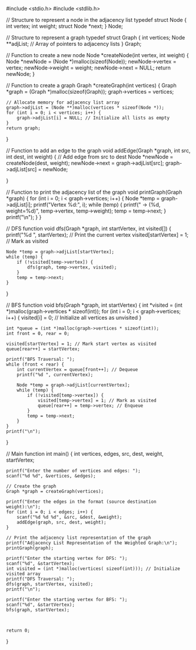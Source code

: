 #include <stdio.h>
#include <stdlib.h>

// Structure to represent a node in the adjacency list
typedef struct Node {
    int vertex;
    int weight;
    struct Node *next;
} Node;

// Structure to represent a graph
typedef struct Graph {
    int vertices;
    Node **adjList; // Array of pointers to adjacency lists
} Graph;

// Function to create a new node
Node *createNode(int vertex, int weight) {
    Node *newNode = (Node *)malloc(sizeof(Node));
    newNode->vertex = vertex;
    newNode->weight = weight;
    newNode->next = NULL;
    return newNode;
}

// Function to create a graph
Graph *createGraph(int vertices) {
    Graph *graph = (Graph *)malloc(sizeof(Graph));
    graph->vertices = vertices;

    // Allocate memory for adjacency list array
    graph->adjList = (Node **)malloc(vertices * sizeof(Node *));
    for (int i = 0; i < vertices; i++) {
        graph->adjList[i] = NULL; // Initialize all lists as empty
    }
    return graph;
}

// Function to add an edge to the graph
void addEdge(Graph *graph, int src, int dest, int weight) {
    // Add edge from src to dest
    Node *newNode = createNode(dest, weight);
    newNode->next = graph->adjList[src];
    graph->adjList[src] = newNode;

   
}

// Function to print the adjacency list of the graph
void printGraph(Graph *graph) {
    for (int i = 0; i < graph->vertices; i++) {
        Node *temp = graph->adjList[i];
        printf("Vertex %d:", i);
        while (temp) {
            printf(" -> (%d, weight=%d)", temp->vertex, temp->weight);
            temp = temp->next;
        }
        printf("\n");
    }
}

// DFS function
void dfs(Graph *graph, int startVertex, int visited[]) {
    printf("%d ", startVertex); // Print the current vertex
    visited[startVertex] = 1;   // Mark as visited

    Node *temp = graph->adjList[startVertex];
    while (temp) {
        if (!visited[temp->vertex]) {
            dfs(graph, temp->vertex, visited);
        }
        temp = temp->next;
    }
}

// BFS function
void bfs(Graph *graph, int startVertex) {
    int *visited = (int *)malloc(graph->vertices * sizeof(int));
    for (int i = 0; i < graph->vertices; i++) {
        visited[i] = 0; // Initialize all vertices as unvisited
    }

    int *queue = (int *)malloc(graph->vertices * sizeof(int));
    int front = 0, rear = 0;

    visited[startVertex] = 1; // Mark start vertex as visited
    queue[rear++] = startVertex;

    printf("BFS Traversal: ");
    while (front < rear) {
        int currentVertex = queue[front++]; // Dequeue
        printf("%d ", currentVertex);

        Node *temp = graph->adjList[currentVertex];
        while (temp) {
            if (!visited[temp->vertex]) {
                visited[temp->vertex] = 1; // Mark as visited
                queue[rear++] = temp->vertex; // Enqueue
            }
            temp = temp->next;
        }
    }
    printf("\n");

  
}

// Main function
int main() {
    int vertices, edges, src, dest, weight, startVertex;

    printf("Enter the number of vertices and edges: ");
    scanf("%d %d", &vertices, &edges);

    // Create the graph
    Graph *graph = createGraph(vertices);

    printf("Enter the edges in the format (source destination weight):\n");
    for (int i = 0; i < edges; i++) {
        scanf("%d %d %d", &src, &dest, &weight);
        addEdge(graph, src, dest, weight);
    }

    // Print the adjacency list representation of the graph
    printf("Adjacency List Representation of the Weighted Graph:\n");
    printGraph(graph);

    printf("Enter the starting vertex for DFS: ");
    scanf("%d", &startVertex);
    int visited = (int *)malloc(vertices( sizeof(int))); // Initialize visited array
    printf("DFS Traversal: ");
    dfs(graph, startVertex, visited);
    printf("\n");

    printf("Enter the starting vertex for BFS: ");
    scanf("%d", &startVertex);
    bfs(graph, startVertex);

    

    return 0;
}
